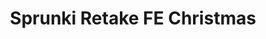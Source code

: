 ---
slug: sprunki-retake-fe-christmas
title: Sprunki Retake FE Christmas
description: "Sprunki Retake FE Christmas is an exciting online game. Play for free directly in your browser!"
icon: /images/popular_mods/Sprunki Retake FE Christmas.png
url: https://wowtbc.net/sprunkin/sprunki-retake-fe-christmas/index.html
previewImage: /images/popular_mods/Sprunki Retake FE Christmas.png
type: popular mods

# SEO配置
seo:
  title: "Sprunki Retake FE Christmas - Play Free Online Game | Fun Browser Games"
  description: "Sprunki Retake FE Christmas - Play this fun online game for free in your browser. No download required!"
  ogImage: "/images/popular_mods/Sprunki Retake FE Christmas.png"
  keywords: "sprunki-retake-fe-christmas, online game, browser game, free game, popular mods game, play online"

videoUrls:
  - https://www.youtube.com/embed/example1
  - https://www.youtube.com/embed/example2

whyPlay:
  title: "Why Play Sprunki Retake FE Christmas?"
  items:
    - "Immersive Gameplay: Sprunki Retake FE Christmas offers an engaging and immersive gaming experience that will keep you entertained for hours"
    - "Challenging Levels: Test your skills with increasingly difficult challenges and obstacles"
    - "Beautiful Graphics: Enjoy stunning visuals and smooth animations that bring the game world to life"
    - "Regular Updates: New content and features are added regularly to keep the game fresh and exciting"
    - "Free to Play: Experience all the fun without spending a penny"
    - "Community Features: Connect with other players, share strategies, and compete for high scores"
    - "Cross-Platform: Play on any device with a web browser, no downloads required"

features:
  title: "Key Features of Sprunki Retake FE Christmas"
  image: "/images/popular_mods/Sprunki Retake FE Christmas.png"
  items:
    - "Intuitive Controls: Easy to learn controls make Sprunki Retake FE Christmas accessible for players of all skill levels"
    - "Multiple Game Modes: Enjoy various gameplay options that provide different challenges and experiences"
    - "Character Customization: Personalize your gaming experience with unique characters and items"
    - "Achievement System: Complete special tasks to earn rewards and recognition"
    - "Leaderboards: Compete with players worldwide and see who can achieve the highest scores"

characteristics:
  title: "Game Characteristics"
  image: "/images/popular_mods/Sprunki Retake FE Christmas.png"
  items:
    - "Genre: Popular mods game with elements of strategy and skill"
    - "Difficulty: Suitable for both casual gamers and those seeking a challenge"
    - "Play Time: Quick sessions or extended gameplay, depending on your preference"
    - "Art Style: Vibrant and engaging visuals that enhance the gaming experience"
    - "Sound Design: Immersive audio that complements the gameplay perfectly"

info: "Sprunki Retake FE Christmas is an exciting online game that offers players a unique and engaging gaming experience. With its intuitive controls, stunning visuals, and challenging gameplay, Sprunki Retake FE Christmas provides hours of entertainment for players of all ages and skill levels. Whether you're looking for a quick gaming session during a break or an extended play session, Sprunki Retake FE Christmas delivers an immersive experience that will keep you coming back for more. The game features multiple levels of increasing difficulty, ensuring that players are constantly challenged as they progress. With regular updates adding new content and features, Sprunki Retake FE Christmas remains fresh and exciting, providing endless entertainment options for its growing community of players."

howToPlayIntro: "Welcome to Sprunki Retake FE Christmas! This guide will walk you through the basics and help you master the game. Whether you're a beginner or looking to improve your skills, these tips and instructions will enhance your gaming experience."

howToPlaySteps:
  - title: "Getting Started"
    description: "Begin your Sprunki Retake FE Christmas adventure by familiarizing yourself with the controls. Use your keyboard or mouse to navigate through the game interface. The tutorial will guide you through the basic mechanics and help you understand the objectives."
  - title: "Understanding the Objectives"
    description: "In Sprunki Retake FE Christmas, your main goal is to progress through levels by completing specific objectives. Each level presents unique challenges that require different strategies and approaches."
  - title: "Mastering the Controls"
    description: "Practice using the controls to improve your precision and reaction time. Sprunki Retake FE Christmas requires quick reflexes and strategic thinking to overcome obstacles and defeat opponents."
  - title: "Utilizing Power-ups"
    description: "Collect power-ups throughout the game to enhance your abilities and overcome difficult challenges. Each power-up offers unique advantages that can be crucial for success."
  - title: "Developing Strategies"
    description: "As you progress in Sprunki Retake FE Christmas, develop effective strategies for different scenarios. Analyze patterns, anticipate challenges, and adapt your approach to maximize your performance."

faq:
  title: "Frequently Asked Questions about Sprunki Retake FE Christmas"
  items:
    - question: "Is Sprunki Retake FE Christmas free to play?"
      answer: "Yes, Sprunki Retake FE Christmas is completely free to play directly in your web browser. No downloads or purchases are required to enjoy the full game experience."
    - question: "Can I play Sprunki Retake FE Christmas on mobile devices?"
      answer: "Yes, Sprunki Retake FE Christmas is optimized for both desktop and mobile play. You can enjoy the game on any device with a web browser and internet connection."
    - question: "Are there any in-game purchases?"
      answer: "While Sprunki Retake FE Christmas is free to play, there may be optional in-game purchases available for cosmetic items or additional features that don't affect core gameplay."
    - question: "How often is Sprunki Retake FE Christmas updated?"
      answer: "The developers regularly update Sprunki Retake FE Christmas with new content, features, and improvements based on player feedback and game performance."
    - question: "Can I play Sprunki Retake FE Christmas offline?"
      answer: "Currently, Sprunki Retake FE Christmas requires an internet connection to play as it's a browser-based online game."
    - question: "Is Sprunki Retake FE Christmas suitable for children?"
      answer: "Yes, Sprunki Retake FE Christmas is designed to be family-friendly and suitable for players of all ages."
    - question: "How do I report bugs or issues?"
      answer: "If you encounter any problems while playing Sprunki Retake FE Christmas, you can report them through the game's support page or contact the developers directly through their website."
    - question: "Still Have Questions?"
      answer: "If you have additional questions about Sprunki Retake FE Christmas that aren't covered in this FAQ, please visit our support center or contact our customer service team for assistance."
---